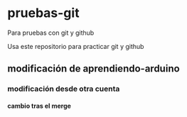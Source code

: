 # pruebas-git
Para pruebas con git y github

Usa este repositorio para practicar git y github

## modificación de aprendiendo-arduino

### modificación desde otra cuenta

#### cambio tras el merge
